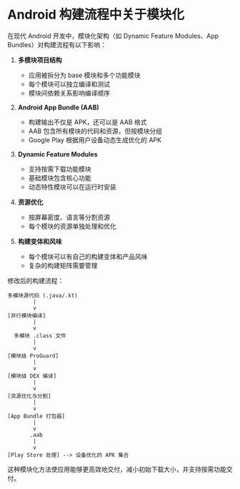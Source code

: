 # Android 构建流程中关于模块化


在现代 Android 开发中，模块化架构（如 Dynamic Feature Modules、App Bundles）对构建流程有以下影响：

1. **多模块项目结构**
   - 应用被拆分为 base 模块和多个功能模块
   - 每个模块可以独立编译和测试
   - 模块间依赖关系影响编译顺序

2. **Android App Bundle (AAB)**
   - 构建输出不仅是 APK，还可以是 AAB 格式
   - AAB 包含所有模块的代码和资源，但按模块分组
   - Google Play 根据用户设备动态生成优化的 APK

3. **Dynamic Feature Modules**
   - 支持按需下载功能模块
   - 基础模块包含核心功能
   - 动态特性模块可以在运行时安装

4. **资源优化**
   - 按屏幕密度、语言等分割资源
   - 每个模块的资源单独处理和优化

5. **构建变体和风味**
   - 每个模块可以有自己的构建变体和产品风味
   - 复杂的构建矩阵需要管理

修改后的构建流程：

```
多模块源代码 (.java/.kt)
        |
        v
[并行模块编译]
        |
        v
  多模块 .class 文件
        |
        v
[模块级 ProGuard]
        |
        v
[模块级 DEX 编译]
        |
        v
[资源优化与分割]
        |
        v
[App Bundle 打包器]
        |
        v
       .aab
        |
        v
[Play Store 处理] --> 设备优化的 APK 集合
```

这种模块化方法使应用能够更高效地交付，减小初始下载大小，并支持按需功能交付。